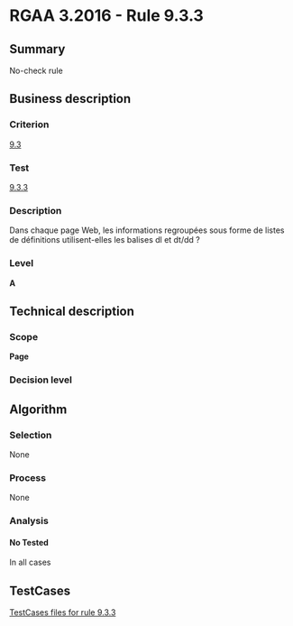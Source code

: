 # RGAA 3.2016 - Rule 9.3.3

## Summary
No-check rule


## Business description

### Criterion
[9.3](http://references.modernisation.gouv.fr/rgaa-accessibilite/criteres.html#crit-9-3)

### Test
[9.3.3](http://references.modernisation.gouv.fr/rgaa-accessibilite/criteres.html#test-9-3-3)

### Description
Dans chaque page Web, les informations regroupées sous forme de listes de définitions utilisent-elles les balises dl et dt/dd ?

### Level
**A**


## Technical description

### Scope
**Page**

### Decision level


## Algorithm

### Selection
None

### Process
None

### Analysis

#### No Tested
In all cases


##  TestCases

[TestCases files for rule 9.3.3](https://github.com/Asqatasun/Asqatasun/tree/RGAA_3.2016/rules/rules-rgaa3.2016/src/test/resources/testcases/rgaa32016/Rgaa32016Rule090303/)


